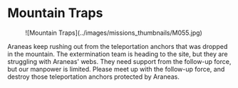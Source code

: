 # Mountain Traps

<figure markdown>
![Mountain Traps](../images/missions_thumbnails/M055.jpg)
</figure>

Araneas keep rushing out from the teleportation anchors that was dropped in the mountain. The extermination team is heading to the site, but they are struggling with Araneas' webs. They need support from the follow-up force, but our manpower is limited. Please meet up with the follow-up force, and destroy those teleportation anchors protected by Araneas.
